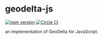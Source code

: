 # geodelta-js

[![npm version](https://badge.fury.io/js/geodelta.svg)](http://badge.fury.io/js/geodelta)
[![Circle CI](https://circleci.com/gh/nayutaya/geodelta-js.svg?style=shield)](https://circleci.com/gh/nayutaya/geodelta-js)

an implementation of GeoDelta for JavaScript.
